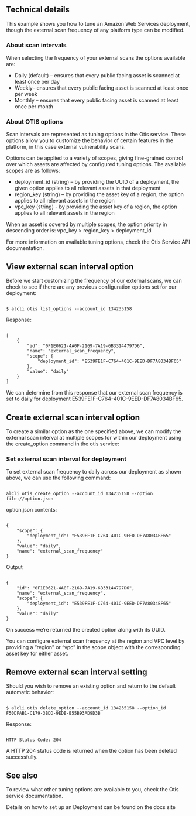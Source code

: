 ## Technical details

This example shows you how to tune an Amazon Web Services deployment, though the external scan frequency of any platform type can be modified.

### About scan intervals

When selecting the frequency of your external scans the  options available are:

* Daily (default) – ensures that every public facing asset is scanned at least once per day
* Weekly– ensures that every public facing asset is scanned at least once per week
* Monthly – ensures that every public facing asset is scanned at least once per month

### About OTIS options

<p>Scan intervals are represented as tuning options in the Otis service. These options allow you to customize the behavior of certain features in the <MadCap:variable name="SDKVariables.Company" xmlns:MadCap="http://www.madcapsoftware.com/Schemas/MadCap.xsd" /> platform, in this case external vulnerability scans.</p>

Options can be applied to a variety of scopes, giving fine-grained control over which assets are affected by configured tuning options. The available scopes are as follows:

* deployment_id (string) – by providing the UUID of a deployment, the given option applies to all relevant assets in that deployment
* region_key (string) – by providing the asset key of a region, the option applies to all relevant assets in the region
* vpc_key (string) - by providing the asset key of a region, the option applies to all relevant assets in the region

When an asset is covered by multiple scopes, the option priority in descending order is: vpc_key > region_key > deployment_id

For more information on available tuning options, check the Otis Service API documentation.

## View external scan interval option

Before we start customizing the frequency of our external scans, we can check to see if there are any previous configuration options set for our deployment:

```

$ alcli otis list_options --account_id 134235158
```

Response:

```

[
	{
		"id": "0F1E0621-4A0F-2169-7A19-6B33144797D6",
		"name": "external_scan_frequency",
		"scope": {
			"deployment_id": "E539FE1F-C764-401C-9EED-DF7A8034BF65"
		},
		"value": "daily"
	}
]
```

We can determine from this response that our external scan frequency is set to daily for deployment E539FE1F-C764-401C-9EED-DF7A8034BF65.

## Create external scan interval option

To create a similar option as the one specified above, we can modify the external scan interval at multiple scopes for within our deployment using the create_option command in the otis service:

### Set external scan interval for deployment

To set external scan frequency to daily across our deployment as shown above, we can use the following command:

```

alcli otis create_option --account_id 134235158 --option file://option.json
```

option.json contents:

```

{
	"scope": {
		"deployment_id": "E539FE1F-C764-401C-9EED-DF7A8034BF65"
	},
	"value": "daily",
	"name": "external_scan_frequency"
}
```

Output

```

{
	"id": "0F1E0621-4A0F-2169-7A19-6B33144797D6",
	"name": "external_scan_frequency",
	"scope": {
		"deployment_id": "E539FE1F-C764-401C-9EED-DF7A8034BF65"
	},
	"value": "daily"
}
```

On success we’re returned the created option along with its UUID.

You can configure external scan frequency at the region and VPC level by providing a “region” or “vpc” in the scope object with the corresponding asset key for either asset.

## Remove external scan interval setting

Should you wish to remove an existing option and return to the default automatic behavior:

```

$ alcli otis delete_option --account_id 134235158 --option_id F50DFAB1-C179-3BDD-9EDB-B55B93AD9D3B
```

Response:

```

HTTP Status Code: 204
```

A HTTP 204 status code is returned when the option has been deleted successfully.

## See also

To review what other tuning options are available to you, check the Otis service documentation.

<p>Details on how to set up an <MadCap:variable name="SDKVariables.Company" xmlns:MadCap="http://www.madcapsoftware.com/Schemas/MadCap.xsd" /> Deployment can be found on the docs site</p>
